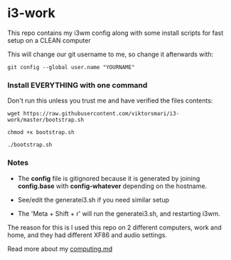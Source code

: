 i3-work
=======

This repo contains my i3wm config along with some install scripts for fast setup on a CLEAN computer

This will change our git username to me, so change it afterwards with:

`git config --global user.name "YOURNAME"`


### Install EVERYTHING with one command

Don't run this unless you trust me and have verified the files contents:

`wget https://raw.githubusercontent.com/viktorsmari/i3-work/master/bootstrap.sh`

`chmod +x bootstrap.sh`

`./bootstrap.sh`

### Notes

* The **config** file is gitignored because it is generated by joining **config.base** with **config-whatever** depending on the hostname.

* See/edit the generatei3.sh if you need similar setup

* The 'Meta + Shift + r' will run the generatei3.sh, and restarting i3wm.

The reason for this is I used this repo on 2 different computers, work and home, and they had different XF86 and audio settings.


Read more about my [computing.md](computing.md)
